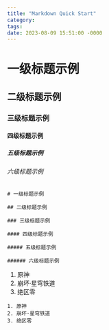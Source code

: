 ```yaml
---
title: "Markdown Quick Start"
category: 
tags: 
date: 2023-08-09 15:51:00 -0000
---
```


# 一级标题示例

## 二级标题示例

### 三级标题示例

#### 四级标题示例

##### 五级标题示例

###### 六级标题示例


```
# 一级标题示例

## 二级标题示例

### 三级标题示例

#### 四级标题示例

##### 五级标题示例

###### 六级标题示例
```

1. 原神
2. 崩坏·星穹铁道
3. 绝区零

```
1. 原神
2. 崩坏·星穹铁道
3. 绝区零
```